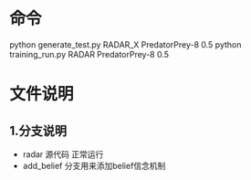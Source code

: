  # 命令
 python generate_test.py RADAR_X PredatorPrey-8 0.5
 python training_run.py RADAR PredatorPrey-8 0.5

 # 文件说明
 ## 1.分支说明
 -  radar 源代码 正常运行
 -  add_belief 分支用来添加belief信念机制
